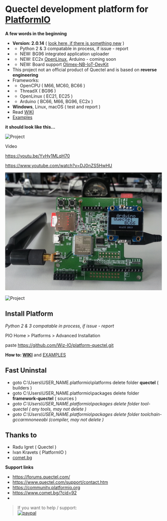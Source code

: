 # Quectel development platform for [PlatformIO](http://platformio.org)

**A few words in the beginning**
* **Version: 2.0.14** ( [look here, if there is something new](https://github.com/Wiz-IO/platform-quectel/blob/master/fix.md) )
* * Python 2 & 3 compatable in process, if issue - report
* * NEW: BG96 integrated application uploader
* * NEW: EC2x [OpenLinux](https://github.com/Wiz-IO/platform-quectel/wiki/Framework-OpenLinux), Arduino - coming soon
* * NEW: Board support [Olimex-NB-IoT-DevKit](https://github.com/Wiz-IO/platform-quectel/wiki/BOARD-Olimex-NB-IoT-DevKit)
* This project not an official product of Quectel and is based on **reverse engineering**
* Frameworks: 
* * OpenCPU ( M66, MC60, BC66 ) 
* * ThreadX ( BG96 )
* * OpenLinux ( EC21, EC25 )
* * Arduino ( BC66, M66, BG96, EC2x )
* **Windows**, Linux, macOS ( test and report )
* Read [WIKI](https://github.com/Wiz-IO/platform-quectel/wiki/PLATFORM-QUECTEL)
* [Examples](https://github.com/Wiz-IO/platformio-quectel-examples) 

**it should look like this...**

![Project](https://raw.githubusercontent.com/Wiz-IO/platform-opencpu/master/platform.png) 

Video

https://youtu.be/YvHy1MLqH70

https://www.youtube.com/watch?v=DJ0nZS5HwHU

![Project](https://raw.githubusercontent.com/Wiz-IO/LIB/master/images/bc66-oled.jpg) 

![Project](https://raw.githubusercontent.com/Wiz-IO/platform-opencpu/master/on_linux.png) 

## Install Platform

_Python 2 & 3 compatable in process, if issue - report_

PIO Home > Platforms > Advanced Installation 

paste https://github.com/Wiz-IO/platform-quectel.git

**How to: [WIKI](https://github.com/Wiz-IO/platform-quectel/wiki/PLATFORM-QUECTEL)**
 and [EXAMPLES](https://github.com/Wiz-IO/platformio-quectel-examples)

## Fast Uninstal
* goto C:\Users\USER_NAME.platformio\platforms delete folder **quectel** ( builders )
* goto C:\Users\USER_NAME.platformio\packages delete folder **framework-quectel** ( sources )
* _goto C:\Users\USER_NAME.platformio\packages delete folder tool-quectel ( any tools, may not delete )_
* _goto C:\Users\USER_NAME.platformio\packages delete folder toolchain-gccarmnoneeabi (compiler, may not delete )_

## Thanks to

* Radu Igret ( Quectel )
* Ivan Kravets ( PlatformIO )
* [comet.bg](https://www.comet.bg/?cid=92)

**Support links**

* https://forums.quectel.com/
* https://www.quectel.com/support/contact.htm
* https://community.platformio.org
* https://www.comet.bg/?cid=92
* 

>If you want to help / support:   
[![paypal](https://www.paypalobjects.com/en_US/i/btn/btn_donate_SM.gif)](https://www.paypal.com/cgi-bin/webscr?cmd=_s-xclick&hosted_button_id=ESUP9LCZMZTD6)
